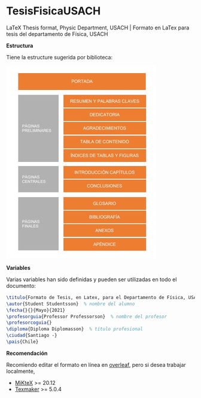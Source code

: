 # TesisFisicaUSACH
LaTeX Thesis format, Physic Department, USACH | Formato en LaTex para tesis del departamento de Física, USACH


**Estructura**

Tiene la estructure sugerida por biblioteca:

<img src='https://github.com/chacoff/TesisFisicaUSACH/blob/main/readme/structure.JPG'>


**Variables**

Varias variables han sido definidas y pueden ser utilizadas en todo el documento:

```tex
\titulo{Formato de Tesis, en Latex, para el Departamento de Física, USACH}
\autor{Student Studentsson}  % nombre del alumno
\fecha{}{}{Mayo}{2021}
\profesorguia{Professor Professorson}  % nombre del profesor
\profesorcoguia{}
\diploma{Diploma Diplomasson}  % título profesional
\ciudad{Santiago -}
\pais{Chile}
```

**Recomendación**

Recomiendo editar el formato en línea en [overleaf](https://www.overleaf.com), pero si desea trabajar localmente, 

- [MiKteX](https://miktex.org/) >= 20.12
- [Texmaker](https://www.xm1math.net/texmaker/index.html) >= 5.0.4
